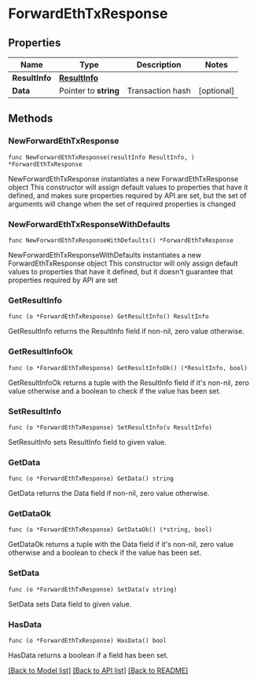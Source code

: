 # ForwardEthTxResponse

## Properties

Name | Type | Description | Notes
------------ | ------------- | ------------- | -------------
**ResultInfo** | [**ResultInfo**](ResultInfo.md) |  | 
**Data** | Pointer to **string** | Transaction hash | [optional] 

## Methods

### NewForwardEthTxResponse

`func NewForwardEthTxResponse(resultInfo ResultInfo, ) *ForwardEthTxResponse`

NewForwardEthTxResponse instantiates a new ForwardEthTxResponse object
This constructor will assign default values to properties that have it defined,
and makes sure properties required by API are set, but the set of arguments
will change when the set of required properties is changed

### NewForwardEthTxResponseWithDefaults

`func NewForwardEthTxResponseWithDefaults() *ForwardEthTxResponse`

NewForwardEthTxResponseWithDefaults instantiates a new ForwardEthTxResponse object
This constructor will only assign default values to properties that have it defined,
but it doesn't guarantee that properties required by API are set

### GetResultInfo

`func (o *ForwardEthTxResponse) GetResultInfo() ResultInfo`

GetResultInfo returns the ResultInfo field if non-nil, zero value otherwise.

### GetResultInfoOk

`func (o *ForwardEthTxResponse) GetResultInfoOk() (*ResultInfo, bool)`

GetResultInfoOk returns a tuple with the ResultInfo field if it's non-nil, zero value otherwise
and a boolean to check if the value has been set.

### SetResultInfo

`func (o *ForwardEthTxResponse) SetResultInfo(v ResultInfo)`

SetResultInfo sets ResultInfo field to given value.


### GetData

`func (o *ForwardEthTxResponse) GetData() string`

GetData returns the Data field if non-nil, zero value otherwise.

### GetDataOk

`func (o *ForwardEthTxResponse) GetDataOk() (*string, bool)`

GetDataOk returns a tuple with the Data field if it's non-nil, zero value otherwise
and a boolean to check if the value has been set.

### SetData

`func (o *ForwardEthTxResponse) SetData(v string)`

SetData sets Data field to given value.

### HasData

`func (o *ForwardEthTxResponse) HasData() bool`

HasData returns a boolean if a field has been set.


[[Back to Model list]](../README.md#documentation-for-models) [[Back to API list]](../README.md#documentation-for-api-endpoints) [[Back to README]](../README.md)


